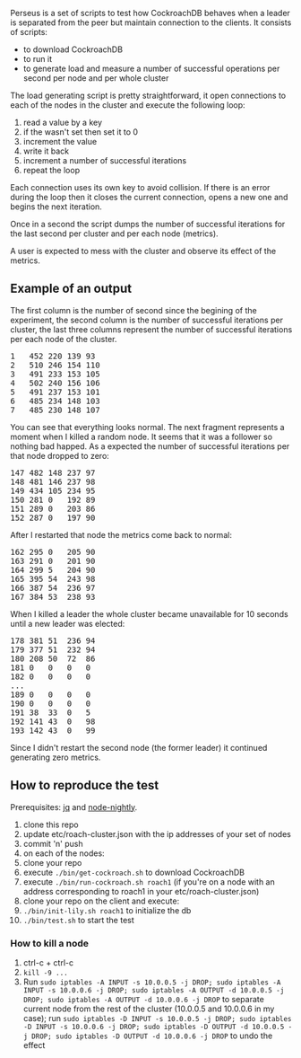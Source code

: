 Perseus is a set of scripts to test how CockroachDB behaves when a leader is separated from the peer but maintain connection to the clients. It consists of scripts:

  * to download CockroachDB
  * to run it
  * to generate load and measure a number of successful operations per second per node and per whole cluster

The load generating script is pretty straightforward, it open connections to each of the nodes in the cluster and execute the following loop:

 1. read a value by a key
 2. if the wasn't set then set it to 0
 3. increment the value
 4. write it back
 5. increment a number of successful iterations 
 6. repeat the loop

Each connection uses its own key to avoid collision. If there is an error during the loop then it closes the current connection, opens a new one and begins the next iteration.

Once in a second the script dumps the number of successful iterations for the last second per cluster and per each node (metrics).

A user is expected to mess with the cluster and observe its effect of the metrics.

## Example of an output

The first column is the number of second since the begining of the experiment, the second column is the number of successful iterations per cluster, the last three columns represent the number of successful iterations per each node of the cluster.

<pre>
1	452	220	139	93
2	510	246	154	110
3	491	233	153	105
4	502	240	156	106
5	491	237	153	101
6	485	234	148	103
7	485	230	148	107</pre>

You can see that everything looks normal. The next fragment represents a moment when I killed a random node. It seems that it was a follower so nothing bad happed. As a expected the number of successful iterations per that node dropped to zero:

<pre>
147	482	148	237	97
148	481	146	237	98
149	434	105	234	95
150	281	0	192	89
151	289	0	203	86
152	287	0	197	90</pre>

After I restarted that node the metrics come back to normal:

<pre>
162	295	0	205	90
163	291	0	201	90
164	299	5	204	90
165	395	54	243	98
166	387	54	236	97
167	384	53	238	93</pre>

When I killed a leader the whole cluster became unavailable for 10 seconds until a new leader was elected:

<pre>
178	381	51	236	94
179	377	51	232	94
180	208	50	72	86
181	0	0	0	0
182	0	0	0	0
...
189	0	0	0	0
190	0	0	0	0
191	38	33	0	5
192	141	43	0	98
193	142	43	0	99</pre>

Since I didn't restart the second node (the former leader) it continued generating zero metrics.

## How to reproduce the test

Prerequisites: [jq](https://stedolan.github.io/jq/) and [node-nightly](https://www.npmjs.com/package/node-nightly).

1. clone this repo
2. update etc/roach-cluster.json with the ip addresses of your set of nodes
3. commit 'n' push
4. on each of the nodes:
  1. clone your repo
  2. execute `./bin/get-cockroach.sh` to download CockroachDB
  3. execute `./bin/run-cockroach.sh roach1` (if you're on a node with an address corresponding to roach1 in your etc/roach-cluster.json)
5. clone your repo on the client and execute:
  1. `./bin/init-lily.sh roach1` to initialize the db
  2. `./bin/test.sh` to start the test

### How to kill a node

1. ctrl-c + ctrl-c
2. `kill -9 ...`
3. Run `sudo iptables -A INPUT -s 10.0.0.5 -j DROP; sudo iptables -A INPUT -s 10.0.0.6 -j DROP; sudo iptables -A OUTPUT -d 10.0.0.5 -j DROP; sudo iptables -A OUTPUT -d 10.0.0.6 -j DROP` to separate current node from the rest of the cluster (10.0.0.5 and 10.0.0.6 in my case); run `sudo iptables -D INPUT -s 10.0.0.5 -j DROP; sudo iptables -D INPUT -s 10.0.0.6 -j DROP; sudo iptables -D OUTPUT -d 10.0.0.5 -j DROP; sudo iptables -D OUTPUT -d 10.0.0.6 -j DROP` to undo the effect